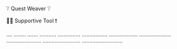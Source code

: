 ❔ Quest Weaver ❔

👷‍♂️ Supportive Tool ❗

....
........
.......
...........
...............
.................
...................
.....................
.......................
.........................
...........................
